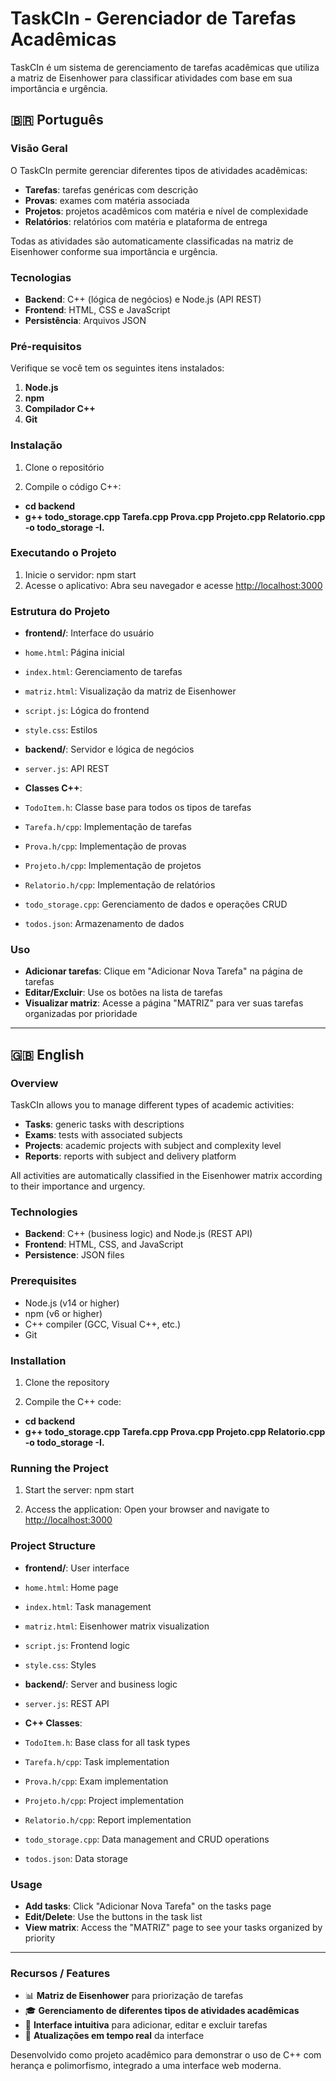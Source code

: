 # TaskCIn - Gerenciador de Tarefas Acadêmicas

TaskCIn é um sistema de gerenciamento de tarefas acadêmicas que utiliza a matriz de Eisenhower para classificar atividades com base em sua importância e urgência.

## 🇧🇷 Português

### Visão Geral

O TaskCIn permite gerenciar diferentes tipos de atividades acadêmicas:

- **Tarefas**: tarefas genéricas com descrição
- **Provas**: exames com matéria associada
- **Projetos**: projetos acadêmicos com matéria e nível de complexidade
- **Relatórios**: relatórios com matéria e plataforma de entrega

Todas as atividades são automaticamente classificadas na matriz de Eisenhower conforme sua importância e urgência.

### Tecnologias

- **Backend**: C++ (lógica de negócios) e Node.js (API REST)
- **Frontend**: HTML, CSS e JavaScript
- **Persistência**: Arquivos JSON

### Pré-requisitos

Verifique se você tem os seguintes itens instalados:

1. **Node.js** 
2. **npm**
3. **Compilador C++**
4. **Git**

### Instalação

1. Clone o repositório
   
2. Compile o código C++:
- **cd backend**
- **g++ todo_storage.cpp Tarefa.cpp Prova.cpp Projeto.cpp Relatorio.cpp -o todo_storage -I.**

### Executando o Projeto

1. Inicie o servidor:
npm start
2. Acesse o aplicativo: Abra seu navegador e acesse [http://localhost:3000](http://localhost:3000)

### Estrutura do Projeto

- **frontend/**: Interface do usuário
- `home.html`: Página inicial
- `index.html`: Gerenciamento de tarefas
- `matriz.html`: Visualização da matriz de Eisenhower
- `script.js`: Lógica do frontend
- `style.css`: Estilos

- **backend/**: Servidor e lógica de negócios
- `server.js`: API REST
- **Classes C++**:
 - `TodoItem.h`: Classe base para todos os tipos de tarefas
 - `Tarefa.h/cpp`: Implementação de tarefas
 - `Prova.h/cpp`: Implementação de provas
 - `Projeto.h/cpp`: Implementação de projetos
 - `Relatorio.h/cpp`: Implementação de relatórios
 - `todo_storage.cpp`: Gerenciamento de dados e operações CRUD
 - `todos.json`: Armazenamento de dados

### Uso

- **Adicionar tarefas**: Clique em "Adicionar Nova Tarefa" na página de tarefas
- **Editar/Excluir**: Use os botões na lista de tarefas
- **Visualizar matriz**: Acesse a página "MATRIZ" para ver suas tarefas organizadas por prioridade

---

## 🇬🇧 English

### Overview

TaskCIn allows you to manage different types of academic activities:

- **Tasks**: generic tasks with descriptions
- **Exams**: tests with associated subjects
- **Projects**: academic projects with subject and complexity level
- **Reports**: reports with subject and delivery platform

All activities are automatically classified in the Eisenhower matrix according to their importance and urgency.

### Technologies

- **Backend**: C++ (business logic) and Node.js (REST API)
- **Frontend**: HTML, CSS, and JavaScript
- **Persistence**: JSON files

### Prerequisites

- Node.js (v14 or higher)
- npm (v6 or higher)
- C++ compiler (GCC, Visual C++, etc.)
- Git

### Installation

1. Clone the repository
   
2. Compile the C++ code:
- **cd backend**
- **g++ todo_storage.cpp Tarefa.cpp Prova.cpp Projeto.cpp Relatorio.cpp -o todo_storage -I.**

### Running the Project

1. Start the server:
npm start

3. Access the application: Open your browser and navigate to [http://localhost:3000](http://localhost:3000)

### Project Structure

- **frontend/**: User interface
- `home.html`: Home page
- `index.html`: Task management
- `matriz.html`: Eisenhower matrix visualization
- `script.js`: Frontend logic
- `style.css`: Styles

- **backend/**: Server and business logic
- `server.js`: REST API
- **C++ Classes**:
 - `TodoItem.h`: Base class for all task types
 - `Tarefa.h/cpp`: Task implementation
 - `Prova.h/cpp`: Exam implementation
 - `Projeto.h/cpp`: Project implementation
 - `Relatorio.h/cpp`: Report implementation
 - `todo_storage.cpp`: Data management and CRUD operations
 - `todos.json`: Data storage

### Usage

- **Add tasks**: Click "Adicionar Nova Tarefa" on the tasks page
- **Edit/Delete**: Use the buttons in the task list
- **View matrix**: Access the "MATRIZ" page to see your tasks organized by priority

---

### Recursos / Features

- 📊 **Matriz de Eisenhower** para priorização de tarefas
- 🎓 **Gerenciamento de diferentes tipos de atividades acadêmicas**
- 📝 **Interface intuitiva** para adicionar, editar e excluir tarefas
- 🔄 **Atualizações em tempo real** da interface

Desenvolvido como projeto acadêmico para demonstrar o uso de C++ com herança e polimorfismo, integrado a uma interface web moderna.
